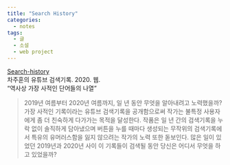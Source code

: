 ```yaml
---
title: "Search History"
categories:
  - notes
tags:
  - 글
  - 소설
  - web project
---
```


[Search-history](https://temp-drafts.com/pages/search-history)  
차주훈의 유튜브 검색기록. 2020. 웹.  
“역사상 가장 사적인 단어들의 나열”

>2019년 여름부터 2020년 여름까지, 일 년 동안 무엇을 알아내려고 노력했을까? 가장 사적인 기록이라는 유튜브 검색기록을 공개함으로써 작가는 불특정 사용자에게 좀 더 친숙하게 다가가는 목적을 달성한다. 작품은 일 년 간의 검색기록을 누락 없이 솔직하게 담아냈으며 버튼을 누를 때마다 생성되는 무작위의 검색기록에서 특유의 유머러스함을 잃지 않으려는 작가의 노력 또한 돋보인다. 많은 일이 있었던 2019년과 2020년 사이 이 기록들이 검색될 동안 당신은 어디서 무엇을 하고 있었을까?